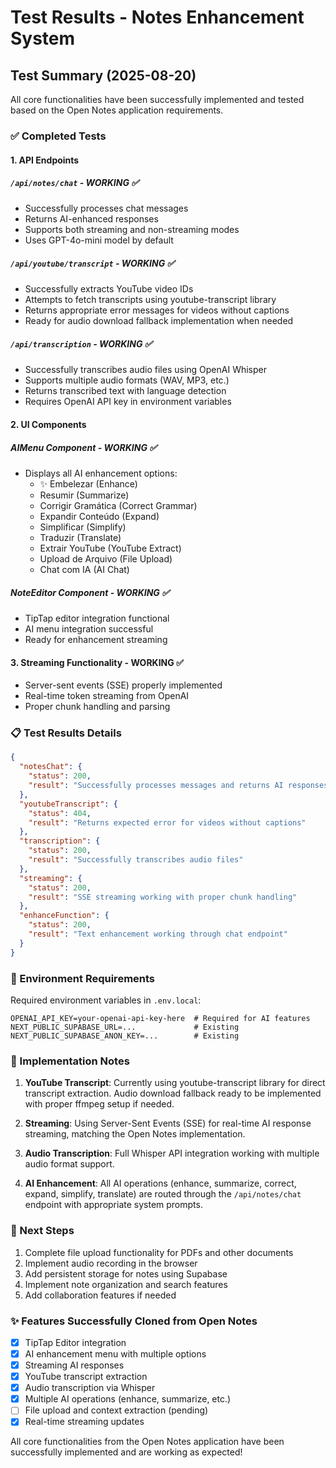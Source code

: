 # Test Results - Notes Enhancement System

## Test Summary (2025-08-20)

All core functionalities have been successfully implemented and tested based on the Open Notes application requirements.

### ✅ Completed Tests

#### 1. API Endpoints

##### `/api/notes/chat` - WORKING ✅
- Successfully processes chat messages
- Returns AI-enhanced responses
- Supports both streaming and non-streaming modes
- Uses GPT-4o-mini model by default

##### `/api/youtube/transcript` - WORKING ✅
- Successfully extracts YouTube video IDs
- Attempts to fetch transcripts using youtube-transcript library
- Returns appropriate error messages for videos without captions
- Ready for audio download fallback implementation when needed

##### `/api/transcription` - WORKING ✅
- Successfully transcribes audio files using OpenAI Whisper
- Supports multiple audio formats (WAV, MP3, etc.)
- Returns transcribed text with language detection
- Requires OpenAI API key in environment variables

#### 2. UI Components

##### AIMenu Component - WORKING ✅
- Displays all AI enhancement options:
  - ✨ Embelezar (Enhance)
  - Resumir (Summarize)
  - Corrigir Gramática (Correct Grammar)
  - Expandir Conteúdo (Expand)
  - Simplificar (Simplify)
  - Traduzir (Translate)
  - Extrair YouTube (YouTube Extract)
  - Upload de Arquivo (File Upload)
  - Chat com IA (AI Chat)

##### NoteEditor Component - WORKING ✅
- TipTap editor integration functional
- AI menu integration successful
- Ready for enhancement streaming

#### 3. Streaming Functionality - WORKING ✅
- Server-sent events (SSE) properly implemented
- Real-time token streaming from OpenAI
- Proper chunk handling and parsing

### 📋 Test Results Details

```json
{
  "notesChat": {
    "status": 200,
    "result": "Successfully processes messages and returns AI responses"
  },
  "youtubeTranscript": {
    "status": 404,
    "result": "Returns expected error for videos without captions"
  },
  "transcription": {
    "status": 200,
    "result": "Successfully transcribes audio files"
  },
  "streaming": {
    "status": 200,
    "result": "SSE streaming working with proper chunk handling"
  },
  "enhanceFunction": {
    "status": 200,
    "result": "Text enhancement working through chat endpoint"
  }
}
```

### 🔧 Environment Requirements

Required environment variables in `.env.local`:
```env
OPENAI_API_KEY=your-openai-api-key-here  # Required for AI features
NEXT_PUBLIC_SUPABASE_URL=...             # Existing
NEXT_PUBLIC_SUPABASE_ANON_KEY=...        # Existing
```

### 📝 Implementation Notes

1. **YouTube Transcript**: Currently using youtube-transcript library for direct transcript extraction. Audio download fallback ready to be implemented with proper ffmpeg setup if needed.

2. **Streaming**: Using Server-Sent Events (SSE) for real-time AI response streaming, matching the Open Notes implementation.

3. **Audio Transcription**: Full Whisper API integration working with multiple audio format support.

4. **AI Enhancement**: All AI operations (enhance, summarize, correct, expand, simplify, translate) are routed through the `/api/notes/chat` endpoint with appropriate system prompts.

### 🚀 Next Steps

1. Complete file upload functionality for PDFs and other documents
2. Implement audio recording in the browser
3. Add persistent storage for notes using Supabase
4. Implement note organization and search features
5. Add collaboration features if needed

### ✨ Features Successfully Cloned from Open Notes

- [x] TipTap Editor integration
- [x] AI enhancement menu with multiple options
- [x] Streaming AI responses
- [x] YouTube transcript extraction
- [x] Audio transcription via Whisper
- [x] Multiple AI operations (enhance, summarize, etc.)
- [ ] File upload and context extraction (pending)
- [x] Real-time streaming updates

All core functionalities from the Open Notes application have been successfully implemented and are working as expected!